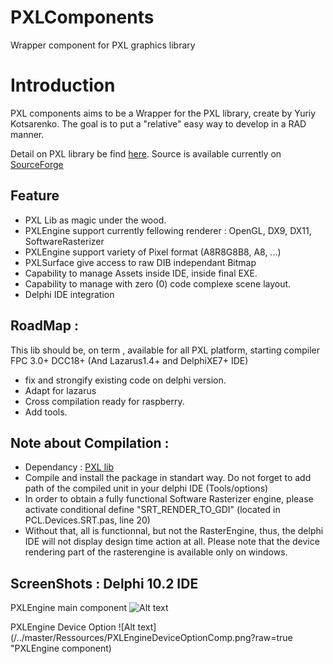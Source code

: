 # PXLComponents
Wrapper component for PXL graphics library

# Introduction

PXL components aims to be a Wrapper for the PXL library, create by Yuriy Kotsarenko.
The goal is to put a "relative" easy way to develop in a RAD manner.

Detail on PXL library be find [here](http://www.asphyre.net/products/pxl).
Source is available currently on [SourceForge](https://svn.code.sf.net/p/asphyre/code/)

## Feature
- PXL Lib as magic under the wood.
- PXLEngine support currently fellowing renderer : OpenGL, DX9, DX11, SoftwareRasterizer
- PXLEngine support variety of Pixel format (A8R8G8B8, A8, ...)
- PXLSurface give access to raw DIB independant Bitmap
- Capability to manage Assets inside IDE, inside final EXE.
- Capability to manage with zero (0) code complexe scene layout.
- Delphi IDE integration

## RoadMap : 

This lib should be, on term , available for all PXL platform, starting compiler FPC 3.0+ DCC18+ (And Lazarus1.4+ and DelphiXE7+ IDE)
- fix and strongify existing code on delphi version.
- Adapt for lazarus
- Cross compilation ready for raspberry.
- Add tools.

## Note about Compilation :

- Dependancy : [PXL lib](https://svn.code.sf.net/p/asphyre/code/)
- Compile and install the package in standart way. Do not forget to add path of the compiled unit in your delphi IDE (Tools/options)
- In order to obtain a fully functional Software Rasterizer engine, please activate conditional define "SRT_RENDER_TO_GDI"
(located in PCL.Devices.SRT.pas, line 20)
- Without that, all is functionnal, but not the RasterEngine, thus, the delphi IDE will not display design time action at all. Please note that the device rendering part of the rasterengine is available only on windows.

## ScreenShots : Delphi 10.2 IDE

PXLEngine main component
  ![Alt text](/../master/Ressources/PXLEngineComp.png?raw=true "PXLEngine component")

PXLEngine Device Option
  ![Alt text](/../master/Ressources/PXLEngineDeviceOptionComp.png?raw=true "PXLEngine component)

  
